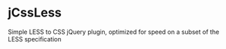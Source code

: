 # jCssLess
Simple LESS to CSS jQuery plugin, optimized for speed on a subset of the LESS specification
